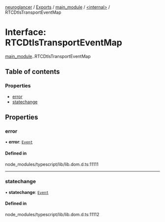 [neuroglancer](../README.md) / [Exports](../modules.md) / [main\_module](../modules/main_module.md) / [<internal\>](../modules/main_module._internal_.md) / RTCDtlsTransportEventMap

# Interface: RTCDtlsTransportEventMap

[main_module](../modules/main_module.md).[<internal>](../modules/main_module._internal_.md).RTCDtlsTransportEventMap

## Table of contents

### Properties

- [error](main_module._internal_.RTCDtlsTransportEventMap.md#error)
- [statechange](main_module._internal_.RTCDtlsTransportEventMap.md#statechange)

## Properties

### error

• **error**: [`Event`](../modules/main_module._internal_.md#event)

#### Defined in

node_modules/typescript/lib/lib.dom.d.ts:11111

___

### statechange

• **statechange**: [`Event`](../modules/main_module._internal_.md#event)

#### Defined in

node_modules/typescript/lib/lib.dom.d.ts:11112

